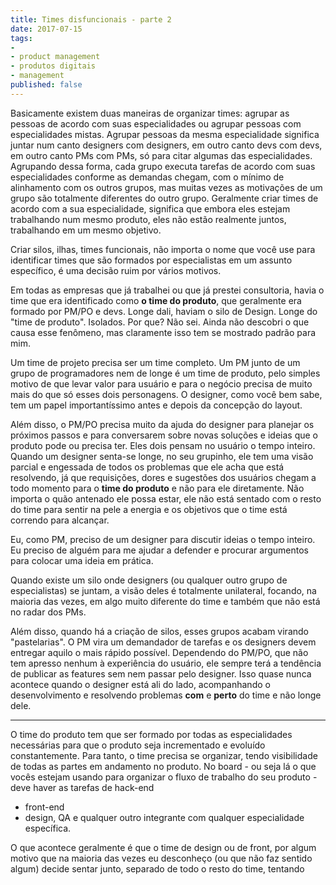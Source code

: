 ```yaml
---
title: Times disfuncionais - parte 2
date: 2017-07-15
tags:
- 
- product management
- produtos digitais
- management
published: false
---
```


Basicamente existem duas maneiras de organizar times: agrupar as pessoas de acordo com suas especialidades ou agrupar pessoas com especialidades mistas. Agrupar pessoas da mesma especialidade significa juntar num canto designers com designers, em outro canto devs com devs, em outro canto PMs com PMs, só para citar algumas das especialidades. Agrupando dessa forma, cada grupo executa tarefas de acordo com suas especialidades conforme as demandas chegam, com o mínimo de alinhamento com os outros grupos, mas muitas vezes as motivações de um grupo são totalmente diferentes do outro grupo. Geralmente criar times de acordo com a sua especialidade, significa que embora eles estejam trabalhando num mesmo produto, eles não estão realmente juntos, trabalhando em um mesmo objetivo.

Criar silos, ilhas, times funcionais, não importa o nome que você use para identificar times que são formados por especialistas em um assunto específico, é uma decisão ruim por vários motivos.
  
Em todas as empresas que já trabalhei ou que já prestei consultoria, havia o time que era identificado como **o time do produto**, que geralmente era formado por PM/PO e devs. Longe dali, haviam o silo de Design. Longe do "time de produto". Isolados. Por que? Não sei. Ainda não descobri o que causa esse fenômeno, mas claramente isso tem se mostrado padrão para mim.

Um time de projeto precisa ser um time completo. Um PM junto de um grupo de programadores nem de longe é um time de produto, pelo simples motivo de que levar valor para usuário e para o negócio precisa de muito mais do que só esses dois personagens. O designer, como você bem sabe, tem um papel importantíssimo antes e depois da concepção do layout.

Além disso, o PM/PO precisa muito da ajuda do designer para planejar os próximos passos e para conversarem sobre novas soluções e ideias que o produto pode ou precisa ter. Eles dois pensam no usuário o tempo inteiro. Quando um designer senta-se longe, no seu grupinho, ele tem uma visão parcial e engessada de todos os problemas que ele acha que está resolvendo, já que requisições, dores e sugestões dos usuários chegam a todo momento para o **time do produto** e não para ele diretamente. Não importa o quão antenado ele possa estar, ele não está sentado com o resto do time para sentir na pele a energia e os objetivos que o time está correndo para alcançar.

Eu, como PM, preciso de um designer para discutir ideias o tempo inteiro. Eu preciso de alguém para me ajudar a defender e procurar argumentos para colocar uma ideia em prática.

Quando existe um silo onde designers (ou qualquer outro grupo de especialistas) se juntam, a visão deles é totalmente unilateral, focando, na maioria das vezes, em algo muito diferente do time e também que não está no radar dos PMs.

Além disso, quando há a criação de silos, esses grupos acabam virando "pastelarias". O PM vira um demandador de tarefas e os designers devem entregar aquilo o mais rápido possível. Dependendo do PM/PO, que não tem apresso nenhum à experiência do usuário, ele sempre terá a tendência de publicar as features sem nem passar pelo designer. Isso quase nunca acontece quando o designer está ali do lado, acompanhando o desenvolvimento e resolvendo problemas **com** e **perto** do time e não longe dele.








---

O time do produto tem que ser formado por todas as especialidades necessárias para que o produto seja incrementado e evoluído constantemente. Para tanto, o time precisa se organizar, tendo visibilidade de todas as partes em andamento no produto. No board - ou seja lá o que vocês estejam usando para organizar o fluxo de trabalho do seu produto - deve haver as tarefas de hack-end
- front-end
- design, QA e qualquer outro integrante com qualquer especialidade específica.

O que acontece geralmente é que o time de design ou de front, por algum motivo que na maioria das vezes eu desconheço (ou que não faz sentido algum) decide sentar junto, separado de todo o resto do time, tentando 